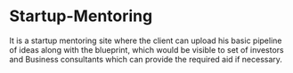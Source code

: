 # Startup-Mentoring
It is a startup mentoring site where the client can upload his basic pipeline of ideas along with the blueprint, which would be visible to set of investors and Business consultants which can provide the required aid if necessary.
